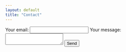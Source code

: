 ```yaml
---
layout: default
title: "Contact"
---
```


<!-- modify this form HTML and place wherever you want your form -->
<form
  action="https://formspree.io/f/mwkgynyl"
  method="POST"
>
  <label>
    Your email:
    <input type="email" name="email">
  </label>
  <label>
    Your message:
    <textarea name="message"></textarea>
  </label>
  <!-- your other form fields go here -->
  <button type="submit">Send</button>
</form>

